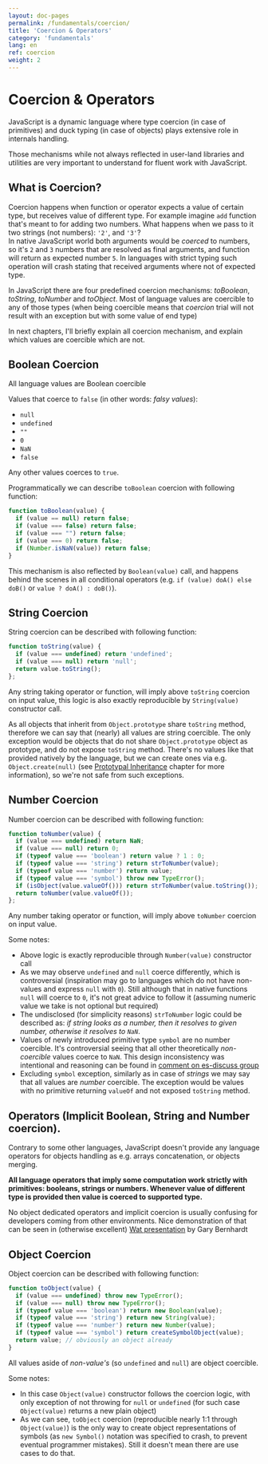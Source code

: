 ```yaml
---
layout: doc-pages
permalink: /fundamentals/coercion/
title: 'Coercion & Operators'
category: 'fundamentals'
lang: en
ref: coercion
weight: 2
---
```


# Coercion & Operators

JavaScript is a dynamic language where type coercion (in case of primitives) and duck typing (in case of objects) plays extensive role in internals handling.

Those mechanisms while not always reflected in user-land libraries and utilities are very important to understand for fluent work with JavaScript.

## What is Coercion?

Coercion happens when function or operator expects a value of certain type, but receives value of different type.
For example imagine `add` function that's meant to for adding two numbers. What happens when we pass to it two strings (not numbers): `'2'`, and `'3'`?  
In native JavaScript world both arguments would be _coerced_ to numbers, so it's `2` and `3` numbers that are resolved as final arguments, and function will return as expected number `5`.
In languages with strict typing such operation will crash stating that received arguments where not of expected type.

In JavaScript there are four predefined coercion mechanisms: _toBoolean_, _toString_, _toNumber_ and _toObject_. Most of language values are coercible to any of those types (when being coercible means that _coercion_ trial will not result with an exception but with some value of end type)

In next chapters, I'll briefly explain all coercion mechanism, and explain which values are coercible which are not.

## Boolean Coercion

All language values are Boolean coercible

Values that coerce to `false` (in other words: _falsy values_):

- `null`
- `undefined`
- `""`
- `0`
- `NaN`
- `false`

Any other values coerces to `true`.

Programmatically we can describe `toBoolean` coercion with following function:

```javascript
function toBoolean(value) {
  if (value == null) return false;
  if (value === false) return false;
  if (value === "") return false;
  if (value === 0) return false;
  if (Number.isNaN(value)) return false;
}
```

This mechanism is also reflected by `Boolean(value)` call, and happens behind the scenes in all conditional operators (e.g. `if (value) doA() else doB()` or `value ? doA() : doB()`).

## String Coercion

String coercion can be described with following function:

```javascript
function toString(value) {
  if (value === undefined) return 'undefined';
  if (value === null) return 'null';
  return value.toString();
};
```

Any string taking operator or function, will imply above `toString` coercion on input value, this logic is also exactly reproducible by `String(value)` constructor call.

As all objects that inherit from `Object.prototype` share `toString` method, therefore we can say that (nearly) all values are string coercible. The only exception would be objects that do not share `Object.prototype` object as prototype, and do not expose `toString` method.
There's no values like that provided natively by the language, but we can create ones via e.g. `Object.create(null)` (see [Prototypal Inheritance](/fundamentals/inheritance) chapter for more information), so we're not safe from such exceptions.

## Number Coercion

Number coercion can be described with following function:

```javascript
function toNumber(value) {
  if (value === undefined) return NaN;
  if (value === null) return 0;
  if (typeof value === 'boolean') return value ? 1 : 0;
  if (typeof value === 'string') return strToNumber(value);
  if (typeof value === 'number') return value;
  if (typeof value === 'symbol') throw new TypeError();
  if (isObject(value.valueOf())) return strToNumber(value.toString());
  return toNumber(value.valueOf());
};
```

Any number taking operator or function, will imply above `toNumber` coercion on input value.

Some notes:
- Above logic is exactly reproducible through `Number(value)` constructor call
- As we may observe `undefined` and `null` coerce differently, which is controversial (inspiration may go to languages which do not have non-values and express `null` with `0`). Still although that in native functions `null` will coerce to `0`, it's not great advice to follow it (assuming numeric value we take is not optional but required)
- The undisclosed (for simplicity reasons) `strToNumber` logic could be described as: _if string looks as a number, then it resolves to given number, otherwise it resolves to `NaN`_.
- Values of newly introduced primitive type `symbol` are no number coercible. It's controversial seeing that all other theoretically _non-coercible_ values coerce to `NaN`. This design inconsistency was intentional and reasoning can be found in [comment on es-discuss group](http://mozilla.6506.n7.nabble.com/Why-Number-symbol-crashes-td359554.html#a359643)
- Excluding `symbol` exception, similarly as in case of _strings_ we may say that all values are _number_ coercible. The exception would be values with no primitive returning `valueOf` and not exposed `toString` method.

## Operators (Implicit Boolean, String and Number coercion).

Contrary to some other languages, JavaScript doesn't provide any language operators for objects handling as e.g. arrays concatenation, or objects merging.

__All language operators that imply some computation work strictly with primitives: booleans, strings or numbers. Whenever value of different type is provided then value is coerced to supported type.__

No object dedicated operators and implicit coercion is usually confusing for developers coming from other environments. Nice demonstration of that can be seen in (otherwise excellent) [Wat presentation](https://www.destroyallsoftware.com/talks/wat) by Gary Bernhardt

## Object Coercion

Object coercion can be described with following function:

```javascript
function toObject(value) {
  if (value === undefined) throw new TypeError();
  if (value === null) throw new TypeError();
  if (typeof value === 'boolean') return new Boolean(value);
  if (typeof value === 'string') return new String(value);
  if (typeof value === 'number') return new Number(value);
  if (typeof value === 'symbol') return createSymbolObject(value);
  return value; // obviously an object already
}
```

All values aside of _non-value's_ (so `undefined` and `null`) are object coercible.

Some notes:

- In this case `Object(value)` constructor follows the coercion logic, with only exception of not throwing for `null` or `undefined` (for such case `Object(value)` returns a new plain object)
- As we can see, `toObject` coercion (reproducible nearly 1:1 through `Object(value)`) is the only way to create object representations of symbols (as `new Symbol()` notation was specified to crash, to prevent eventual programmer mistakes). Still it doesn't mean there are use cases to do that.

